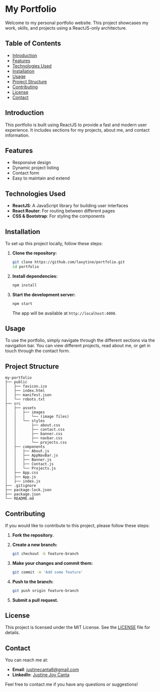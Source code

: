 # My Portfolio

Welcome to my personal portfolio website. This project showcases my work, skills, and projects using a ReactJS-only architecture.


## Table of Contents

- [Introduction](#introduction)
- [Features](#features)
- [Technologies Used](#technologies-used)
- [Installation](#installation)
- [Usage](#usage)
- [Project Structure](#project-structure)
- [Contributing](#contributing)
- [License](#license)
- [Contact](#contact)

## Introduction

This portfolio is built using ReactJS to provide a fast and modern user experience. It includes sections for my projects, about me, and contact information.

## Features

- Responsive design
- Dynamic project listing
- Contact form
- Easy to maintain and extend

## Technologies Used

- **ReactJS**: A JavaScript library for building user interfaces
- **React Router**: For routing between different pages
- **CSS & Bootstrap**: For styling the components

## Installation

To set up this project locally, follow these steps:

1. **Clone the repository:**

   ```sh
   git clone https://github.com/laxytine/portfolio.git
   cd portfolio
   ```

2. **Install dependencies:**

   ```sh
   npm install
   ```

3. **Start the development server:**

   ```sh
   npm start
   ```

   The app will be available at `http://localhost:4000`.

## Usage

To use the portfolio, simply navigate through the different sections via the navigation bar. You can view different projects, read about me, or get in touch through the contact form.

## Project Structure

```plaintext
my-portfolio
├── public
│   ├── favicon.ico
│   ├── index.html
│   ├── manifest.json
│   └── robots.txt
├── src
│   ├── assets
│   │   ├── images
│   │   │   └── (image files)
│   │   └── styles
│   │       ├── about.css
│   │       ├── contact.css
│   │       ├── banner.css
│   │       ├── navbar.css
│   │       └── projects.css
│   ├── components
│   │   ├── About.js
│   │   ├── AppNavBar.js
│   │   ├── Banner.js
│   │   ├── Contact.js
│   │   └── Projects.js
│   ├── App.css
│   ├── App.js
│   ├── index.js
├── .gitignore
├── package-lock.json
├── package.json
└── README.md
```

## Contributing

If you would like to contribute to this project, please follow these steps:

1. **Fork the repository.**
2. **Create a new branch:**

   ```sh
   git checkout -b feature-branch
   ```

3. **Make your changes and commit them:**

   ```sh
   git commit -m 'Add some feature'
   ```

4. **Push to the branch:**

   ```sh
   git push origin feature-branch
   ```

5. **Submit a pull request.**

## License

This project is licensed under the MIT License. See the [LICENSE](LICENSE) file for details.

## Contact

You can reach me at:

- **Email**: [justinecanta6@gmail.com](mailto:justinecanta6@gmail.com)
- **LinkedIn**: [Justine Joy Canta](https://www.linkedin.com/in/justinejoycanta)

Feel free to contact me if you have any questions or suggestions!
```